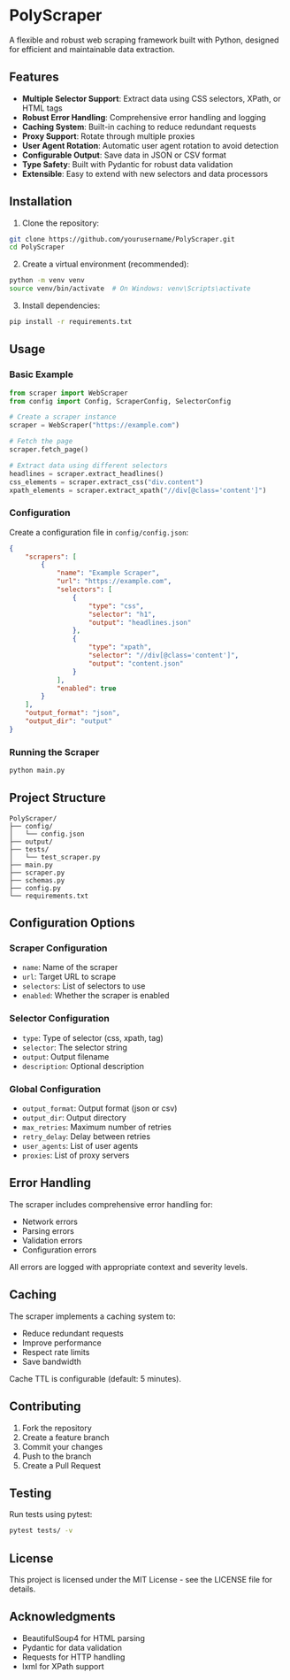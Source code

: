 # PolyScraper

A flexible and robust web scraping framework built with Python, designed for efficient and maintainable data extraction.

## Features

- **Multiple Selector Support**: Extract data using CSS selectors, XPath, or HTML tags
- **Robust Error Handling**: Comprehensive error handling and logging
- **Caching System**: Built-in caching to reduce redundant requests
- **Proxy Support**: Rotate through multiple proxies
- **User Agent Rotation**: Automatic user agent rotation to avoid detection
- **Configurable Output**: Save data in JSON or CSV format
- **Type Safety**: Built with Pydantic for robust data validation
- **Extensible**: Easy to extend with new selectors and data processors

## Installation

1. Clone the repository:
```bash
git clone https://github.com/yourusername/PolyScraper.git
cd PolyScraper
```

2. Create a virtual environment (recommended):
```bash
python -m venv venv
source venv/bin/activate  # On Windows: venv\Scripts\activate
```

3. Install dependencies:
```bash
pip install -r requirements.txt
```

## Usage

### Basic Example

```python
from scraper import WebScraper
from config import Config, ScraperConfig, SelectorConfig

# Create a scraper instance
scraper = WebScraper("https://example.com")

# Fetch the page
scraper.fetch_page()

# Extract data using different selectors
headlines = scraper.extract_headlines()
css_elements = scraper.extract_css("div.content")
xpath_elements = scraper.extract_xpath("//div[@class='content']")
```

### Configuration

Create a configuration file in `config/config.json`:

```json
{
    "scrapers": [
        {
            "name": "Example Scraper",
            "url": "https://example.com",
            "selectors": [
                {
                    "type": "css",
                    "selector": "h1",
                    "output": "headlines.json"
                },
                {
                    "type": "xpath",
                    "selector": "//div[@class='content']",
                    "output": "content.json"
                }
            ],
            "enabled": true
        }
    ],
    "output_format": "json",
    "output_dir": "output"
}
```

### Running the Scraper

```bash
python main.py
```

## Project Structure

```
PolyScraper/
├── config/
│   └── config.json
├── output/
├── tests/
│   └── test_scraper.py
├── main.py
├── scraper.py
├── schemas.py
├── config.py
└── requirements.txt
```

## Configuration Options

### Scraper Configuration

- `name`: Name of the scraper
- `url`: Target URL to scrape
- `selectors`: List of selectors to use
- `enabled`: Whether the scraper is enabled

### Selector Configuration

- `type`: Type of selector (css, xpath, tag)
- `selector`: The selector string
- `output`: Output filename
- `description`: Optional description

### Global Configuration

- `output_format`: Output format (json or csv)
- `output_dir`: Output directory
- `max_retries`: Maximum number of retries
- `retry_delay`: Delay between retries
- `user_agents`: List of user agents
- `proxies`: List of proxy servers

## Error Handling

The scraper includes comprehensive error handling for:
- Network errors
- Parsing errors
- Validation errors
- Configuration errors

All errors are logged with appropriate context and severity levels.

## Caching

The scraper implements a caching system to:
- Reduce redundant requests
- Improve performance
- Respect rate limits
- Save bandwidth

Cache TTL is configurable (default: 5 minutes).

## Contributing

1. Fork the repository
2. Create a feature branch
3. Commit your changes
4. Push to the branch
5. Create a Pull Request

## Testing

Run tests using pytest:
```bash
pytest tests/ -v
```

## License

This project is licensed under the MIT License - see the LICENSE file for details.

## Acknowledgments

- BeautifulSoup4 for HTML parsing
- Pydantic for data validation
- Requests for HTTP handling
- lxml for XPath support
